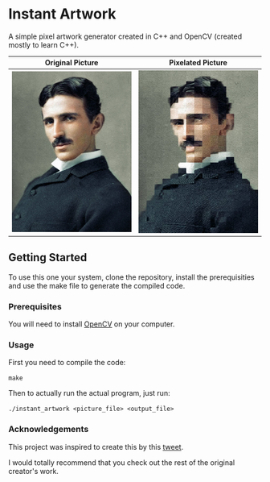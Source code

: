 # Instant Artwork
A simple pixel artwork generator created in C++ and OpenCV (created mostly to learn C++).

Original Picture        |  Pixelated Picture
:-------------------------:|:-------------------------:
<img src="https://github.com/sakshaat/instant-artwork/blob/master/example/face.jpg" width="250">  |  <img src="https://github.com/sakshaat/instant-artwork/blob/master/example/face_result.png" width="250">

    
## Getting Started

To use this one your system, clone the repository, install the prerequisities and use the make file to generate the compiled code. 

### Prerequisites

You will need to install [OpenCV](https://opencv.org) on your computer.

### Usage
First you need to compile the code:
```
make
```

Then to actually run the actual program, just run:

```
./instant_artwork <picture_file> <output_file>
```

### Acknowledgements
This project was inspired to create this by this [tweet](https://twitter.com/k_koi/status/1026478534376734720).

I would totally recommend that you check out the rest of the original creator's work.
